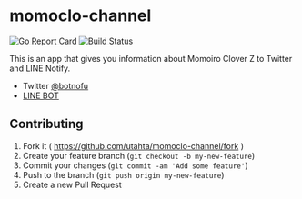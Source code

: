 # momoclo-channel

[![Go Report Card](https://goreportcard.com/badge/github.com/utahta/momoclo-channel)](https://goreportcard.com/report/github.com/utahta/momoclo-channel)
[![Build Status](https://travis-ci.org/utahta/momoclo-channel.svg?branch=master)](https://travis-ci.org/utahta/momoclo-channel)

This is an app that gives you information about Momoiro Clover Z to Twitter and LINE Notify.

- Twitter [@botnofu](https://twitter.com/botnofu)
- [LINE BOT](https://momoclo-channel.com/linebot/about)

## Contributing

1. Fork it ( https://github.com/utahta/momoclo-channel/fork )
2. Create your feature branch (`git checkout -b my-new-feature`)
3. Commit your changes (`git commit -am 'Add some feature'`)
4. Push to the branch (`git push origin my-new-feature`)
5. Create a new Pull Request
